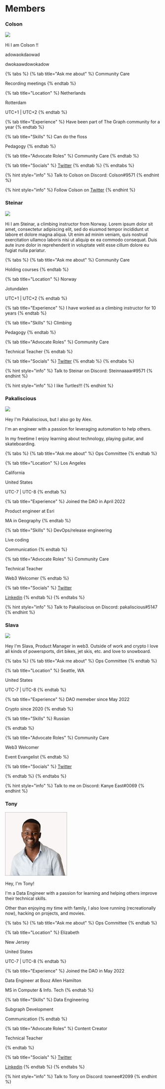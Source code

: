 # Members

### Colson

![](../.gitbook/assets/profilepicture.bmp)

Hi I am Colson !!

adowaokdaowad

dwokaawdowokadow

{% tabs %}
{% tab title="Ask me about" %}
Community Care

Recording meetings
{% endtab %}

{% tab title="Location" %}
Netherlands

Rotterdam

UTC+1 | UTC+2
{% endtab %}

{% tab title="Experience" %}
Have been part of The Graph community for a year
{% endtab %}

{% tab title="Skills" %}
Can do the floss

Pedagogy
{% endtab %}

{% tab title="Advocate Roles" %}
Community Care
{% endtab %}

{% tab title="Socials" %}
[Twitter](https://twitter.com/ColsonGRTeacher)
{% endtab %}
{% endtabs %}

{% hint style="info" %}
Talk to Colson on Discord: Colson#9571
{% endhint %}

{% hint style="info" %}
Follow Colson on [Twitter](https://twitter.com/ColsonGRTeacher)
{% endhint %}

### Steinar

![](../.gitbook/assets/steinar.bmp)

Hi I am Steinar, a climbing instructor from Norway. Lorem ipsum dolor sit amet, consectetur adipiscing elit, sed do eiusmod tempor incididunt ut labore et dolore magna aliqua. Ut enim ad minim veniam, quis nostrud exercitation ullamco laboris nisi ut aliquip ex ea commodo consequat. Duis aute irure dolor in reprehenderit in voluptate velit esse cillum dolore eu fugiat nulla pariatur.

{% tabs %}
{% tab title="Ask me about" %}
Community Care

Holding courses
{% endtab %}

{% tab title="Location" %}
Norway

Jotundalen

UTC+1 | UTC+2
{% endtab %}

{% tab title="Experience" %}
I have worked as a climbing instructor for 10 years
{% endtab %}

{% tab title="Skills" %}
Climbing

Pedagogy
{% endtab %}

{% tab title="Advocate Roles" %}
Community Care

Technical Teacher
{% endtab %}

{% tab title="Socials" %}
[Twitter](https://twitter.com/ColsonGRTeacher)
{% endtab %}
{% endtabs %}

{% hint style="info" %}
Talk to Steinar on Discord: Steinnaaaar#9571
{% endhint %}

{% hint style="info" %}
I like Turtles!!!
{% endhint %}

### Pakaliscious

![](../.gitbook/assets/pakaliscious.png)

Hey I'm Pakaliscious, but I also go by Alex.

I'm an engineer with a passion for leveraging automation to help others.

In my freetime I enjoy learning about technology, playing guitar, and skateboarding.

{% tabs %}
{% tab title="Ask me about" %}
Ops Committee
{% endtab %}

{% tab title="Location" %}
Los Angeles

California

United States

UTC-7 | UTC-8
{% endtab %}

{% tab title="Experience" %}
Joined the DAO in April 2022

Product engineer at Esri

MA in Geography
{% endtab %}

{% tab title="Skills" %}
DevOps/release engineering

Live coding

Communication
{% endtab %}

{% tab title="Advocate Roles" %}
Community Care

Technical Teacher

Web3 Welcomer
{% endtab %}

{% tab title="Socials" %}
[Twitter](https://twitter.com/alexpakalniskis)

[Linkedin](https://www.linkedin.com/in/alexpakalniskis3/)
{% endtab %}
{% endtabs %}

{% hint style="info" %}
Talk to Pakaliscious on Discord: pakaliscious#5147
{% endhint %}

### Slava

![](../.gitbook/assets/Slava.png)

Hey I'm Slava, Product Manager in web3. Outside of work and crypto I love all kinds of powersports, dirt bikes, jet skis, etc. and love to snowboard.

{% tabs %}
{% tab title="Ask me about" %}
Ops Committee
{% endtab %}

{% tab title="Location" %}
Seattle, WA

United States

UTC-7 | UTC-8
{% endtab %}

{% tab title="Experience" %}
DAO memeber since May 2022

Crypto since 2020
{% endtab %}

{% tab title="Skills" %}
Russian


{% endtab %}

{% tab title="Advocate Roles" %}
Community Care

Web3 Welcomer

Event Evangelist
{% endtab %}

{% tab title="Socials" %}
[Twitter](https://twitter.com/SlavaOnChain)

{% endtab %}
{% endtabs %}

{% hint style="info" %}
Talk to me on Discord: Kanye East#0069
{% endhint %}


### Tony

![](../.gitbook/assets/tonyk.jpg)

Hey, I'm Tony!

I'm a Data Engineer with a passion for learning and helping others improve their technical skills.

Other than enjoying my time with family, I also love running (recreationally now), hacking on projects, and movies.

{% tabs %}
{% tab title="Ask me about" %}
Ops Committee
{% endtab %}

{% tab title="Location" %}
Elizabeth

New Jersey

United States

UTC-7 | UTC-8
{% endtab %}

{% tab title="Experience" %}
Joined the DAO in May 2022

Data Engineer at Booz Allen Hamilton

MS in Computer & Info. Tech
{% endtab %}

{% tab title="Skills" %}
Data Engineering

Subgraph Development

Communication
{% endtab %}

{% tab title="Advocate Roles" %}
Content Creator

Technical Teacher

{% endtab %}

{% tab title="Socials" %}
[Twitter](https://twitter.com/ynot_kip)

[Linkedin](https://www.linkedin.com/in/tonykipkemboi/)
{% endtab %}
{% endtabs %}

{% hint style="info" %}
Talk to Tony on Discord: townee#2099
{% endhint %}
